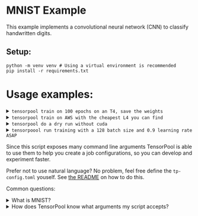 # MNIST Example

This example implements a convolutional neural network (CNN) to classify handwritten digits.

## Setup:
```
python -m venv venv # Using a virtual environment is recommended
pip install -r requirements.txt
```

# Usage examples:
<details>
<summary><code>tensorpool train on 100 epochs on an T4, save the weights</code></summary>

Generated `tp-config.toml`:
```toml
commands = [
    "pip install -r requirements.txt",
    "python mnist.py --epochs 100 --save-model",
]
optimization_priority = "PRICE"
gpu = "T4"
```
This will run your job on the cheapest T4 instance across all cloud providers and regions
</details>

<details>
<summary><code>tensorpool train on AWS with the cheapest L4 you can find</code></summary>

Generated `tp-config.toml`:
```toml
commands = [
    "pip install -r requirements.txt",
    "python mnist.py",
]
optimization_priority = "PRICE"
gpu = "L4"
cloud = "AWS"
```
This will run your job on the cheapest L4 instance across all AWS regions

For this example you'll want to save your weights as well, otherwise you'll lose them! You should specify the `--save-model` flag like in the previous example.
</details>


<details>
<summary><code>tensorpool do a dry run without cuda</code></summary>

Generated `tp-config.toml`:
```toml
commands = [
    "pip install -r requirements.txt",
    "python mnist.py --dry-run --no-cuda",
]
optimization_priority = "PRICE"
```
Dry runs are useful for testing your setup and code without doing a full training run.

TensorPool will run your job on the cheapest instance across all cloud providers and regions
</details>

<details>
<summary><code>tensorpoool run training with a 128 batch size and 0.9 learning rate ASAP</code></summary>

Generated `tp-config.toml`:
```toml
commands = [
    "pip install -r requirements.txt",
    "python mnist.py --batch-size 128 --lr 0.9",
]
optimization_priority = "TIME"
```
This will run training on the fastest available instance across all cloud providers and regions.

Since no GPU is specified, TensorPool will choose the fastest available instance type in the nearest region / cloud provider.
</details>

Since this script exposes many command line arguments TensorPool is able to use them to help you create a job configurations, so you can develop and experiment faster.

Prefer not to use natural language? No problem, feel free define the `tp-config.toml` youself. See [the README](https://github.com/tensorpool/tensorpool?tab=readme-ov-file#configuration) on how to do this.


Common questions:
<details>
<summary>What is MNIST?</summary>
<br>
MNIST is a dataset of handwritten digits that is commonly used for training computer vision models. It's considered the "hello world" of machine learning.
</details>
<details>
<summary>How does TensorPool know what arguments my script accepts?</summary>
<br>
TensorPool detects the command line arguments accepted by your script. This means all command line arguments you define in your code (like batch size, learning rate, etc.) become available through TensorPool's natural language interface without any additional configuration.
</details>
